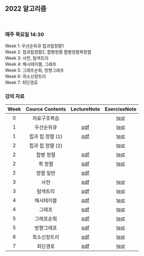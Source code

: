 ## 2022 알고리즘

<br/>

### 매주 목요일 14:30

  Week 1: 우선순위큐 힙과힙정렬1<br/>
  Week 2: 힙과힙정렬2, 합병정렬 합병정렬퀵정렬<br/>
  Week 3: 사전, 탐색트리<br/>
  Week 4: 해시테이블, 그래프<br/>
  Week 5: 그래프순회, 방향그래프<br/>
  Week 6: 최소신장트리<br/>
  Week 7: 최단경로<br/>

### 강의 자료

|Week|Cource Contents|LectureNote|ExerciseNote|
|:---:|:-----:|:---:|:---:|
|0|자료구조복습||[test](https://github.com/0l0l4l4/2022_Summer_Algorithm/blob/main/문제/1.pdf)|
|1|우선순위큐|[pdf](https://github.com/0l0l4l4/2022_Summer_Algorithm/tree/main/이론/5.pdf)|[test](https://github.com/0l0l4l4/2022_Summer_Algorithm/blob/main/문제/2.pdf)|
|1|힙과 힙 정렬 (1)|[pdf](https://github.com/0l0l4l4/2022_Summer_Algorithm/tree/main/이론/6.pdf)|[test](https://github.com/0l0l4l4/2022_Summer_Algorithm/blob/main/문제/3.pdf)
|2|힙과 힙 정렬 (2)||[test](https://github.com/0l0l4l4/2022_Summer_Algorithm/blob/main/문제/4.pdf)|
|2|합병 정렬|[pdf](https://github.com/0l0l4l4/2022_Summer_Algorithm/tree/main/이론/7.pdf)|[test](https://github.com/0l0l4l4/2022_Summer_Algorithm/blob/main/문제/5.pdf)|
|2|퀵 정렬|[pdf](https://github.com/0l0l4l4/2022_Summer_Algorithm/tree/main/이론/8.pdf)|[test](https://github.com/0l0l4l4/2022_Summer_Algorithm/blob/main/문제/5-1.pdf)|
|2|정렬 일반|[pdf](https://github.com/0l0l4l4/2022_Summer_Algorithm/tree/main/이론/9.pdf)||
|3|사전|[pdf](https://github.com/0l0l4l4/2022_Summer_Algorithm/tree/main/이론/10.pdf)|[test](https://github.com/0l0l4l4/2022_Summer_Algorithm/blob/main/문제/6.pdf)|
|3|탐색트리|[pdf](https://github.com/0l0l4l4/2022_Summer_Algorithm/tree/main/이론/11.pdf)|[test](https://github.com/0l0l4l4/2022_Summer_Algorithm/blob/main/문제/7.pdf)|
|4|해시테이블|[pdf](https://github.com/0l0l4l4/2022_Summer_Algorithm/tree/main/이론/12.pdf)|[test](https://github.com/0l0l4l4/2022_Summer_Algorithm/blob/main/문제/9.pdf)|
|4|그래프|[pdf](https://github.com/0l0l4l4/2022_Summer_Algorithm/tree/main/이론/13.pdf)|[test](https://github.com/0l0l4l4/2022_Summer_Algorithm/blob/main/문제/10.pdf)|
|5|그래프순회|[pdf](https://github.com/0l0l4l4/2022_Summer_Algorithm/tree/main/이론/14.pdf)|[test](https://github.com/0l0l4l4/2022_Summer_Algorithm/blob/main/문제/11.pdf)|
|5|방향그래프|[pdf](https://github.com/0l0l4l4/2022_Summer_Algorithm/tree/main/이론/15.pdf)|[test](https://github.com/0l0l4l4/2022_Summer_Algorithm/blob/main/문제/12.pdf)|
|6|최소신장트리|[pdf](https://github.com/0l0l4l4/2022_Summer_Algorithm/tree/main/이론/16.pdf)|[test](https://github.com/0l0l4l4/2022_Summer_Algorithm/blob/main/문제/13.pdf)|
|7|최단경로|[pdf](https://github.com/0l0l4l4/2022_Summer_Algorithm/tree/main/이론/17.pdf)|[test](https://github.com/0l0l4l4/2022_Summer_Algorithm/blob/main/문제/14.pdf)|
